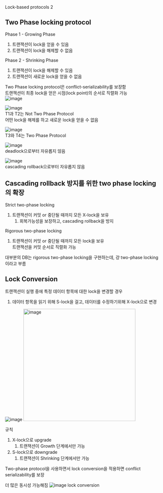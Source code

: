 Lock-based protocols 2<br/>

Two Phase locking protocol<br/>
-
Phase 1 - Growing Phase<br/>
1. 트랜잭션이 lock을 얻을 수 있음<br/>
2. 트랜잭션이 lock을 해제할 수 없음<br/>

Phase 2 - Shrinking Phase<br/>
1. 트랜잭션이 lock을 해제할 수 있음<br/>
2. 트랜잭션이 새로운 lock을 얻을 수 없음<br/>

Two Phase locking protocol은 conflict-serializability를 보장함<br/>
트랜잭션이 최종 lock을 얻은 시점(lock point)의 순서로 직렬화 가능<br/>
![image](https://github.com/purekm/Today-I-Learned/assets/90774046/9c375065-facc-41ed-aaab-d6e68d58db2a)<br/>

![image](https://github.com/purekm/Today-I-Learned/assets/90774046/910c7fae-097d-4cb9-bd7a-5ae6137143d6)<br/>
T1과 T2는 Not Two Phase Protocol<br/>
어떤 lock을 해제를 하고 새로운 lock을 얻을 수 없음<br/>

![image](https://github.com/purekm/Today-I-Learned/assets/90774046/42896b21-71e5-4d22-a746-0965726b572e)<br/>
T3와 T4는 Two Phase Protocol<br/>

![image](https://github.com/purekm/Today-I-Learned/assets/90774046/90b4a6b4-f79a-4abf-8d20-3c5fc7b55fd1)<br/>
deadlock으로부터 자유롭지 않음<br/>

![image](https://github.com/purekm/Today-I-Learned/assets/90774046/544a705c-8cba-4751-9799-9820cf19bc8a)<br/>
cascading rollback으로부터 자유롭지 않음<br/>

Cascading rollback 방지를 위한 two phase locking의 확장<br/>
-
Strict two-phase locking<br/>
1. 트랜잭션이 커밋 or 중단될 때까지 모든 X-lock을 보유<br/>
   1. 회복가능성을 보장하고, cascading rollback을 방지<br/>

Rigorous two-phase locking<br/>
1. 트랜잭션이 커밋 or 중단될 때까지 모든 lock을 보유<br/>
   트랜잭션을 커밋 순서로 직렬화 가능<br/>

대부분의 DB는 rigorous two-phase locking을 구현하는데, 걍 two-phase locking이라고 부름<br/>

Lock Conversion<br/>
-
트랜잭션이 실행 중에 특정 데이터 항목에 대한 lock을 변경할 경우<br/>
1. 데이터 항목을 읽기 위해 S-lock을 걸고, 데이터를 수정하기위해 X-lock으로 변경<br/>

![image](https://github.com/purekm/Today-I-Learned/assets/90774046/775417a0-2992-42d7-b432-500eed3fb389)
<img width="367" alt="image" src="https://github.com/purekm/Today-I-Learned/assets/90774046/f4febae2-8d38-49ee-8886-e055ffbc147d">


규칙<br/>
1. X-lock으로 upgrade<br/>
   1. 트랜잭션이 Growth 단계에서만 가능<br/>
2. S-lock으로 downgrade<br/>
   1. 트랜잭션이 Shrinking 단계에서만 가능<br/>

Two-phase protocol을 사용하면서 lock conversion을 적용하면 conflict serializability를 보장

더 많은 동시성 가능해짐
![image](https://github.com/purekm/Today-I-Learned/assets/90774046/79c7ab35-a0a0-445f-9fd3-5f3256261e32)
lock conversion

